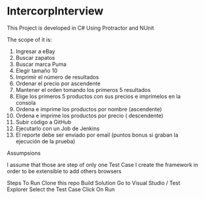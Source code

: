 # IntercorpInterview

This Project is developed in C#
Using Protractor and NUnit

The scope of it is:

1. Ingresar a eBay
2. Buscar zapatos
3. Buscar marca Puma
4. Elegir tamaño 10
5. Imprimir el número de resultados
6. Ordenar el precio por ascendente
7. Mantener el orden tomando los primeros 5 resultados
8. Elige los primeros 5 productos con sus precios e imprímelos en la consola
9. Ordena e imprime los productos por nombre (ascendente)
10. Ordena e imprime los productos por precio ( descendente)
11. Subir código a GitHub
12. Ejecutarlo con un Job de Jenkins
13. El reporte debe ser enviado por email (puntos bonus si graban la ejecución de la prueba)

Assumpsions

I assume that those are step of only one Test Case
I create the framework in order to be extensible to add others browsers


Steps To Run
Clone this repo
Build Solution
Go to Visual Studio / Test Explorer
Select the Test Case
Click On Run
